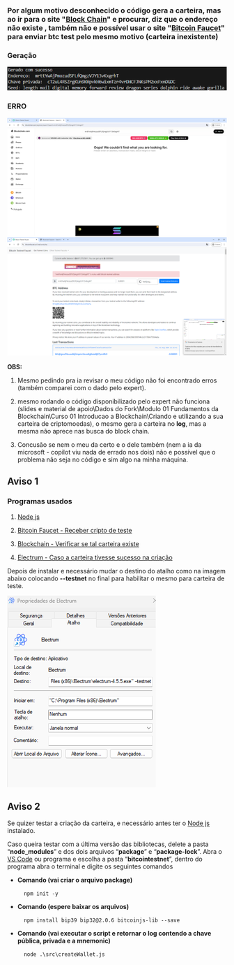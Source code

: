 ### Por algum motivo desconhecido o código gera a carteira, mas ao ir para o site "[Block Chain](https://www.blockchain.com/pt/explorer/)" e procurar, diz que o endereço não existe , também não e possível usar o site "[Bitcoin Faucet](https://bitcoinfaucet.uo1.net/)" para enviar btc test pelo mesmo motivo (carteira inexistente)

### Geração

![geração da carteira](geração.png)

### **ERRO**

![erro1](erro1.png)
![erro2](erro2.png)

**OBS:**
1. Mesmo pedindo pra ia revisar o meu código não foi encontrado erros (também comparei com o dado pelo expert).

2. mesmo rodando o código disponibilizado pelo expert não funciona (slides e material de apoio\Dados do Fork\Modulo 01 Fundamentos da Blockchain\Curso 01 Introducao a Blockchain\Criando e utilizando a sua carteira de criptomoedas), o mesmo gera a carteira no **log**, mas a mesma não aprece nas busca do block chain.

3. Concusão se nem o meu da certo e o dele também (nem a ia da microsoft - copilot viu nada de errado nos dois) não e possível que o problema não seja no código e sim algo na minha máquina.

## **Aviso 1**

### Programas usados

1. [Node js](https://nodejs.org/en/download/package-manager/current)
   
3. [Bitcoin Faucet - Receber cripto de teste](https://bitcoinfaucet.uo1.net/)
   
5. [Blockchain - Verificar se tal carteira existe](https://www.blockchain.com/pt/explorer/)
   
7. [Electrum - Caso a carteira tivesse sucesso na criação](https://electrum.org/#download)

Depois de instalar e necessário mudar o destino do atalho como na imagem abaixo colocando **--testnet** no final para habilitar o mesmo para carteira de teste.

![exemplo](exemplo.png)

## **Aviso 2**

Se quizer testar a criação da carteira, e necessário antes ter o [Node js](https://nodejs.org/en/download/package-manager/current
) instalado.

Caso queira testar com a última versão das bibliotecas, delete a pasta “**node\_modules**” e dos dois arquivos “**package**” e “**package-lock**”. Abra o [VS Code](https://code.visualstudio.com/download) ou programa e escolha a pasta “**bitcointestnet**”, dentro do programa abra o terminal e digite os seguintes comandos


- **Comando (vai criar o arquivo package)**

        npm init -y

- **Comando (espere baixar os arquivos)**

        npm install bip39 bip32@2.0.6 bitcoinjs-lib --save

- **Comando (vai executar o script e retornar o log contendo a chave pública, privada e a mnemonic)**

        node .\src\createWallet.js
